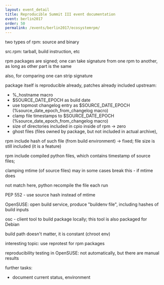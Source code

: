 ```yaml
---
layout: event_detail
title: Reproducible Summit III event documentation
event: berlin2017
order: 50
permalink: /events/berlin2017/ecosystemrpm/
---
```


two types of rpm: source and binary

src.rpm: tarball, build instruction, etc

rpm packages are signed; one can take signature from one rpm to another, as long as other part is the same

also, for comparing one can strip signature

package itself is reproducible already, patches already included upstream:
- %_hostname macro
- $SOURCE_DATE_EPOCH as build date
- use topmost changelog entry as $SOURCE_DATE_EPOCH (%source_date_epoch_from_changelog macro)
- clamp file timestamps to $SOURCE_DATE_EPOCH (%source_date_epoch_from_changelog macro)
- size of directories included in cpio inside of rpm -> zero
- ghost files (files owned by package, but not included in actual archive),

rpm include hash of such file (from build environment) -> fixed; file size is still included (it is a feature)

rpm include compiled python files, which contains timestamp of source files;

clamping mtime (of source files) may in some cases break this - if mtime does

not match here, python recompile the file each run

PEP 552 - use source hash instead of mtime

OpenSUSE: open build service, produce "buildenv file", including hashes of build inputs

osc - client tool to build package locally; this tool is also packaged for Debian

build path doesn't matter, it is constant (chroot env)

interesting topic: use reprotest for rpm packages

reproducibility testing in OpenSUSE: not automatically, but there are manual results

further tasks:
- document current status, environment

